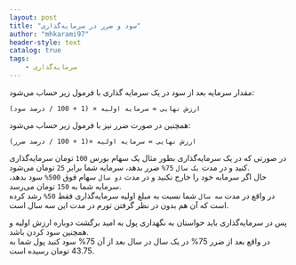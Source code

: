 ```yaml
---
layout: post
title: "سود و ضرر در سرمایه‌گذاری"
author: "mhkarami97"
header-style: text
catalog: true
tags:
    - سرمایه‌گذاری
---
```


مقدار سرمایه بعد از سود در یک سرمایه گذاری با فرمول زیر حساب می‌شود:  

```
ارزش نهایی = سرمایه اولیه × (1 + 100 / درصد سود)
```

همچنین در صورت ضرر نیز با فرمول زیر حساب می‌شود:  

```
ارزش نهایی = سرمایه اولیه ×(1 + 100 / درصد ضرر)
```

در صورتی که در یک سرمایه‌گذاری بطور مثال یک سهام بورس `100` تومان سرمایه‌گذاری کنید و در مدت `یک سال` `75%` ضرر بدهد، سرمایه شما برابر `25` تومان می‌شود.  
حال اگر سرمابه خود را خارج نکنید و در مدت `دو سال` سهام فوق `500%` سود بدهد، سرمایه شما به `150` تومان می‌رسد.  
در واقع در مدت `سه سال` شما نسبت به مبلغ اولیه سرمایه‌گذاری فقط `50%` رشد کرده است که آن هم بدون در نظر گرفتن تورم در مدت این سه سال است.  

پس در سرمایه‌گذاری باید حواستان به نگهداری پول به امید برگشت دوباره ارزش اولیه و همچنین سود کردن باشد.  
در واقع بعد از ضرر 75% در یک سال در سال بعد از آن 75% سود کنید پول شما به 43.75 تومان رسیده است.  
